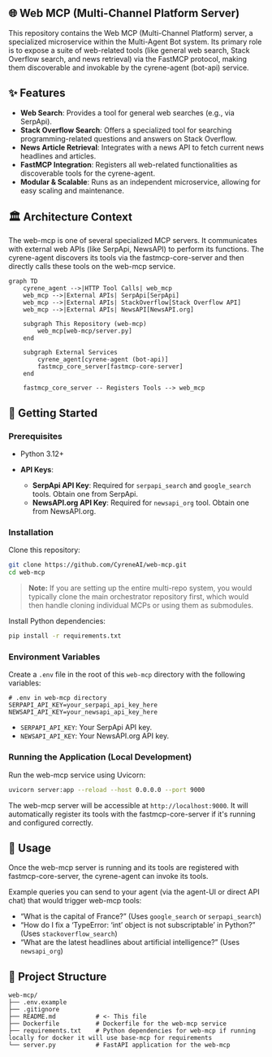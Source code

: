 ## 🌐 Web MCP (Multi-Channel Platform Server)

This repository contains the Web MCP (Multi-Channel Platform) server, a specialized microservice within the Multi-Agent Bot system. Its primary role is to expose a suite of web-related tools (like general web search, Stack Overflow search, and news retrieval) via the FastMCP protocol, making them discoverable and invokable by the cyrene-agent (bot-api) service.

## ✨ Features

- **Web Search**: Provides a tool for general web searches (e.g., via SerpApi).
- **Stack Overflow Search**: Offers a specialized tool for searching programming-related questions and answers on Stack Overflow.
- **News Article Retrieval**: Integrates with a news API to fetch current news headlines and articles.
- **FastMCP Integration**: Registers all web-related functionalities as discoverable tools for the cyrene-agent.
- **Modular & Scalable**: Runs as an independent microservice, allowing for easy scaling and maintenance.

## 🏛️ Architecture Context

The web-mcp is one of several specialized MCP servers. It communicates with external web APIs (like SerpApi, NewsAPI) to perform its functions. The cyrene-agent discovers its tools via the fastmcp-core-server and then directly calls these tools on the web-mcp service.

```mermaid
graph TD
    cyrene_agent -->|HTTP Tool Calls| web_mcp
    web_mcp -->|External APIs| SerpApi[SerpApi]
    web_mcp -->|External APIs| StackOverflow[Stack Overflow API]
    web_mcp -->|External APIs| NewsAPI[NewsAPI.org]

    subgraph This Repository (web-mcp)
        web_mcp[web-mcp/server.py]
    end

    subgraph External Services
        cyrene_agent[cyrene-agent (bot-api)]
        fastmcp_core_server[fastmcp-core-server]
    end

    fastmcp_core_server -- Registers Tools --> web_mcp
````

## 🚀 Getting Started

### Prerequisites

* Python 3.12+
* **API Keys**:

  * **SerpApi API Key**: Required for `serpapi_search` and `google_search` tools. Obtain one from SerpApi.
  * **NewsAPI.org API Key**: Required for `newsapi_org` tool. Obtain one from NewsAPI.org.

### Installation

Clone this repository:

```bash
git clone https://github.com/CyreneAI/web-mcp.git
cd web-mcp
```

> **Note:** If you are setting up the entire multi-repo system, you would typically clone the main orchestrator repository first, which would then handle cloning individual MCPs or using them as submodules.

Install Python dependencies:

```bash
pip install -r requirements.txt
```

### Environment Variables

Create a `.env` file in the root of this `web-mcp` directory with the following variables:

```env
# .env in web-mcp directory
SERPAPI_API_KEY=your_serpapi_api_key_here
NEWSAPI_API_KEY=your_newsapi_api_key_here
```

* `SERPAPI_API_KEY`: Your SerpApi API key.
* `NEWSAPI_API_KEY`: Your NewsAPI.org API key.

### Running the Application (Local Development)

Run the web-mcp service using Uvicorn:

```bash
uvicorn server:app --reload --host 0.0.0.0 --port 9000
```

The web-mcp server will be accessible at `http://localhost:9000`. It will automatically register its tools with the fastmcp-core-server if it's running and configured correctly.

## 🧪 Usage

Once the web-mcp server is running and its tools are registered with fastmcp-core-server, the cyrene-agent can invoke its tools.

Example queries you can send to your agent (via the agent-UI or direct API chat) that would trigger web-mcp tools:

* “What is the capital of France?” (Uses `google_search` or `serpapi_search`)
* “How do I fix a ‘TypeError: ‘int’ object is not subscriptable’ in Python?” (Uses `stackoverflow_search`)
* “What are the latest headlines about artificial intelligence?” (Uses `newsapi_org`)

## 📁 Project Structure

```
web-mcp/
├── .env.example
├── .gitignore
├── README.md           # <- This file
├── Dockerfile          # Dockerfile for the web-mcp service
├── requirements.txt    # Python dependencies for web-mcp if running locally for docker it will use base-mcp for requirements
└── server.py           # FastAPI application for the web-mcp
```
